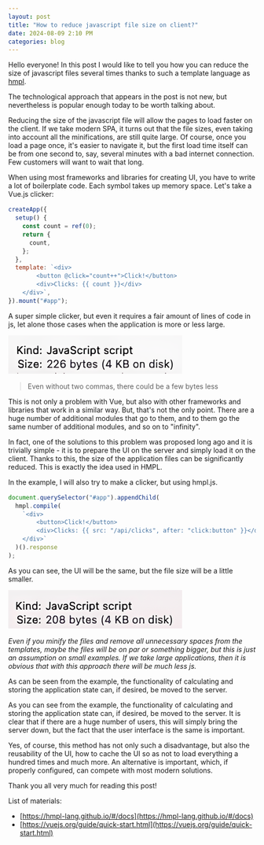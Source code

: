 ```yaml
---
layout: post
title: "How to reduce javascript file size on client?"
date: 2024-08-09 2:10 PM
categories: blog
---
```


Hello everyone! In this post I would like to tell you how you can reduce the size of javascript files several times thanks to such a template language as [hmpl](https://github.com/hmpl-lang/hmpl).

The technological approach that appears in the post is not new, but nevertheless is popular enough today to be worth talking about.

Reducing the size of the javascript file will allow the pages to load faster on the client. If we take modern SPA, it turns out that the file sizes, even taking into account all the minifications, are still quite large. Of course, once you load a page once, it's easier to navigate it, but the first load time itself can be from one second to, say, several minutes with a bad internet connection. Few customers will want to wait that long.

When using most frameworks and libraries for creating UI, you have to write a lot of boilerplate code. Each symbol takes up memory space. Let's take a Vue.js clicker:

```javascript
createApp({
  setup() {
    const count = ref(0);
    return {
      count,
    };
  },
  template: `<div>
        <button @click="count++">Click!</button>
        <div>Clicks: {{ count }}</div>
    </div>`,
}).mount("#app");
```

A super simple clicker, but even it requires a fair amount of lines of code in js, let alone those cases when the application is more or less large.

![File size](/images/2024-08-09-how-to-reduce-javascript-file-size-on-client/image1.png)

> Even without two commas, there could be a few bytes less

This is not only a problem with Vue, but also with other frameworks and libraries that work in a similar way. But, that's not the only point. There are a huge number of additional modules that go to them, and to them go the same number of additional modules, and so on to "infinity".

In fact, one of the solutions to this problem was proposed long ago and it is trivially simple - it is to prepare the UI on the server and simply load it on the client. Thanks to this, the size of the application files can be significantly reduced. This is exactly the idea used in HMPL.

In the example, I will also try to make a clicker, but using hmpl.js.

```javascript
document.querySelector("#app").appendChild(
  hmpl.compile(
    `<div>
        <button>Click!</button>
        <div>Clicks: {{ src: "/api/clicks", after: "click:button" }}</div>
    </div>`
  )().response
);
```

As you can see, the UI will be the same, but the file size will be a little smaller.

![File size](/images/2024-08-09-how-to-reduce-javascript-file-size-on-client/image2.png)

_Even if you minify the files and remove all unnecessary spaces from the templates, maybe the files will be on par or something bigger, but this is just an assumption on small examples. If we take large applications, then it is obvious that with this approach there will be much less js._

As can be seen from the example, the functionality of calculating and storing the application state can, if desired, be moved to the server.

As you can see from the example, the functionality of calculating and storing the application state can, if desired, be moved to the server. It is clear that if there are a huge number of users, this will simply bring the server down, but the fact that the user interface is the same is important.

Yes, of course, this method has not only such a disadvantage, but also the reusability of the UI, how to cache the UI so as not to load everything a hundred times and much more. An alternative is important, which, if properly configured, can compete with most modern solutions.

Thank you all very much for reading this post!

List of materials:

- [https://hmpl-lang.github.io/#/docs](https://hmpl-lang.github.io/#/docs)
- [https://vuejs.org/guide/quick-start.html](https://vuejs.org/guide/quick-start.html)
